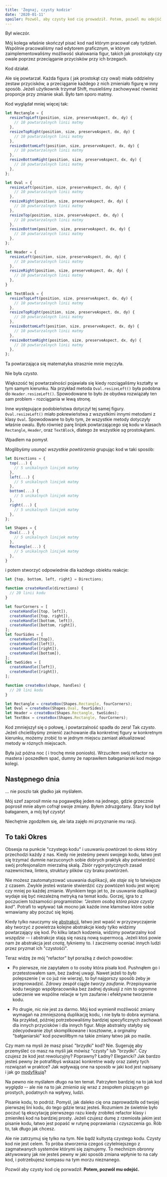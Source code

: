 ```yaml
---
title: 'Żegnaj, czysty kodzie'
date: '2020-01-11'
spoiler: Pozwól, aby czysty kod cię prowadził. Potem, pozwól mu odejść.
---
```


Był wieczór. 

Mój kolega właśnie skończył pisać kod nad którym pracował cały tydzień. Wspólnie pracowaliśmy nad edytorem graficznym, w którym zaimplementowaliśmy możliwość skalowania figur, takich jak prostokąty czy owale poprzez przeciąganie przycisków przy ich brzegach.  

Kod działał.

Ale się powtarzał. Każda figura ( jak prostokąt czy owal) miała oddzielny zestaw przycisków, a przeciąganie każdego z nich zmieniało figurę w inny sposób. Jeżeli użytkownik trzymał Shift, musieliśmy zachowywać również proporcje przy zmianie skali. Było tam sporo matmy.

Kod wyglądał mniej więcej tak:

```jsx
let Rectangle = {
  resizeTopLeft(position, size, preserveAspect, dx, dy) {
    // 10 powtarzalnych linii matmy
  },
  resizeTopRight(position, size, preserveAspect, dx, dy) {
    // 10 powtarzalnych linii matmy
  },
  resizeBottomLeft(position, size, preserveAspect, dx, dy) {
    // 10 powtarzalnych linii matmy
  },
  resizeBottomRight(position, size, preserveAspect, dx, dy) {
    // 10 powtarzalnych linii matmy
  },
};

let Oval = {
  resizeLeft(position, size, preserveAspect, dx, dy) {
    // 10 powtarzalnych linii matmy
  },
  resizeRight(position, size, preserveAspect, dx, dy) {
    // 10 powtarzalnych linii matmy
  },
  resizeTop(position, size, preserveAspect, dx, dy) {
    // 10 powtarzalnych linii matmy
  },
  resizeBottom(position, size, preserveAspect, dx, dy) {
    // 10 powtarzalnych linii matmy
  },
};

let Header = {
  resizeLeft(position, size, preserveAspect, dx, dy) {
    // 10 powtarzalnych linii matmy
  },
  resizeRight(position, size, preserveAspect, dx, dy) {
    // 10 powtarzalnych linii matmy
  },  
}

let TextBlock = {
  resizeTopLeft(position, size, preserveAspect, dx, dy) {
    // 10 powtarzalnych linii matmy
  },
  resizeTopRight(position, size, preserveAspect, dx, dy) {
    // 10 powtarzalnych linii matmy
  },
  resizeBottomLeft(position, size, preserveAspect, dx, dy) {
    // 10 powtarzalnych linii matmy
  },
  resizeBottomRight(position, size, preserveAspect, dx, dy) {
    // 10 powtarzalnych linii matmy
  },
};
```

Ta powtarzająca się matematyka strasznie mnie męczyła.

Nie była *czysta*.

Większość tej powtarzalności pojawiała się kiedy rozciągaliśmy kształty w tym samym kierunku. Na przykład metoda `Oval.resizeLeft()` była podobna do `Header.resizeLeft()`. Spowodowane to było że obydwa rozwiązały ten sam problem - rozciągania w lewą stronę.

Inne występujące podobieństwa dotyczył tej samej figury. `Oval.resizeLeft()` miało pokrewieństwa z wszystkimi innymi metodami z klasy `Oval`. Spowodowane to było tym, że wszystkie metody dotyczyły właśnie owalu. Było również parę linijek powtarzającego się kodu w klasach `Rectangle`, `Header`, oraz `TextBlock`, dlatego że wszystkie *są* prostokątami. 

Wpadlem na pomysł. 

Moglibyśmy *usunąć wszystkie powtórzenia* grupując kod w taki sposób:

```jsx
let Directions = {
  top(...) {
    // 5 unikalnych linijek matmy
  },
  left(...) {
    // 5 unikalnych linijek matmy
  },
  bottom(...) {
    // 5 unikalnych linijek matmy
  },
  right(...) {
    // 5 unikalnych linijek matmy
  },
};

let Shapes = {
  Oval(...) {
    // 5 unikalnych linijek matmy
  },
  Rectangle(...) {
    // 5 unikalnych linijek matmy
  },
}
```

i potem stworzyć odpowiednie dla każdego obiektu reakcje:

```jsx
let {top, bottom, left, right} = Directions;

function createHandle(directions) {
  // 20 linii kodu
}

let fourCorners = [
  createHandle([top, left]),
  createHandle([top, right]),
  createHandle([bottom, left]),
  createHandle([bottom, right]),
];
let fourSides = [
  createHandle([top]),
  createHandle([left]),
  createHandle([right]),
  createHandle([bottom]),
];
let twoSides = [
  createHandle([left]),
  createHandle([right]),
];

function createBox(shape, handles) {
  // 20 lini kodu
}

let Rectangle = createBox(Shapes.Rectangle, fourCorners);
let Oval = createBox(Shapes.Oval, fourSides);
let Header = createBox(Shapes.Rectangle, twoSides);
let TextBox = createBox(Shapes.Rectangle, fourCorners);
```

Kod zmniejszył się o połowę, i powtarzalność spadła do zera! Tak *czysto*. Jeżeli chcielibyśmy zmienić zachowanie dla konkretnej figury w konkretnym kierunku, możemy zrobić to w jednym miejscu zamiast aktualizować metody w róznych miejscach.

Była już późna noc ( i trochę mnie poniosło). Wrzuciłem swój refactor na mastera i poszedłem spać, dumny że naprawiłem bałaganiarski kod mojego kolegi. 

## Następnego dnia

... nie poszlo tak gładko jak myślałem.

Mój szef zaprosił mnie na pogawętkę jeden na jednego, gdzie grzecznie poprosił mnie abym cofnął swoje zmiany. Byłem zdruzgotany. Stary kod był bałaganem, a mój był *czysty*!

Niechętnie zgodziłem się, ale lata zajęło mi przyznanie mu racji. 

## To taki Okres

Obsesja na punkcie "czystego kodu" i usuwaniu powtórzeń to okres który przechodzi każdy z nas. Kiedy nie jesteśmy pewni swojego kodu, łatwo jest się trzymać dumnie narzuconych sobie dobrych praktyk aby potwierdzić swój profesjonalizm mierzalną skalą. Zbiór rygorystycznych zasad nazewnictwa, lintera, struktury plików czy braku powtórzeń. 

Nie możesz zautomatyzować usuwania duplikacji, ale *staje się* to łatwiejsze z czasem. Zwykle jesteś wstanie stwierdzić czy powtózeń kodu jest więcej czy mniej po każdej zmianie. Wynikiem tego jet to, że usuwanie duplikacji wydaje się być niezależną metryką na temat kodu. Gorzej, igra to z poczuciem tożsamości programistów: *"Jestem osobą która pisze czysty kod"*. Potrafi to wpływać tak mocno jak każde inne kłamstwo które sobie wmawiamy aby poczuć się lepiej.

Kiedy tylko nauczymy się [abstrakcji](https://www.sandimetz.com/blog/2016/1/20/the-wrong-abstraction), łatwo jest wpaść w przyzwyczajenie aby tworzyć z powietrza kolejne abstrakcje kiedy tylko widzimy powtarzający się kod. Po kilku latach kodzenia, widzimy powtarzalny kod *wszędzie* -- i abstrakcje stają się naszą nową supermocą. Jeżeli ktoś powie nam że abstrakcja jest *cnotą*, łykniemy to. I zaczniemy oceniać innych ludzi przez pryzmat ich "czystośći".

Teraz widzę że mój "refactor" był porażką z dwóch powodów:

* Po pierwsze, nie zapytałem o to osoby która pisała kod. Pushnąłem go i przetestowałem sam, bez żadnej uwagi. Nawet jeżeli to *było* polepszenie ( w co już nie wierzę), to był najgorszy sposób żeby je przeprowadzić. Zdrowy zespół ciągle *tworzy zaufanie*. Przepisywanie kodu twojego współpracownika bez żadnej dyskusji z nim to ogromne uderzenie we wspólne relacje w tym zaufanie i efektywne tworzenie kodu.  

* Po drugie, nic nie jest za darmo. Mój kod wymienił możliwość zmiany wymagań na zmniejszoną duplikację kodu, i nie była to dobra wymiana. Na przykład, później potrzebowaliśmy bardziej specyficznych zachowań dla innych przycisków i dla innych figur. Moje abstrakty stałyby się zdecyodwanie zbyt skomplikowane i kosztowne, a orginalny "bałganiarski" kod pozwoliłbym na takie zmiany łatwo jak po maśle.

Czy mam na mysli że masz pisać "brzydki" kod? Nie. Sugeruję aby przemyśleć co masz na myśli jak mówisz "czysty" lub "brzydki". Czy czujesz że kod jest rewolucyjny? Poprawny? Ładny? Elegancki? Jak bardzo jesteś pewny że potrafiłbyś wskazać konkretne wady oraz zalety tych rozwiązań w praktce? Jak wpływają one na sposób w jaki kod jest napisany i jak go [modyfikują](/optimized-for-change/)?

Na pewno nie myślałem długo na ten temat. Patrzyłem bardziej na to jak kod *wygląda* -- ale nie na to jak *zmienia się* wraz z zespołem piszącym go prostych, podatnych na wpływy, ludzi.  

Pisanie kodu, to podróż. Pomyśl, jak daleko cię ona zaprowadziła od twojej pierwszej lini kodu, do tego gdzie teraz jesteś. Rozumiem że świetnie było poczuć tą ekscytację pierwszego razu kiedy zrobiłeś refactor klasy i zmieniłeś kod na bardziej prosty. Jeżeli czujesz dumę z rzemiosła jakim jest pisanie kodu, łatwo jest popaść w rutynę poprawiania i czyszczenia go. Rób to, tak długo jak chcesz. 

Ale nie zatrzymuj się tylko na tym. Nie bądź kultystą czystego kodu. Czysty kod nie jest celem. To próba stworzenia czegoś czytelniejszego z zagmatwanych systemów którymi się zajmujemy. To mechnizm obronny aktywowany jak nie jesteś pewny w jaki sposób zmiana wpłynie to na cały kod, i potrzebujesz kompasu na tym morzu nieznanego. 

Pozwól aby czysty kod cię porwadził. **Potem, pozwól mu odejść.**
